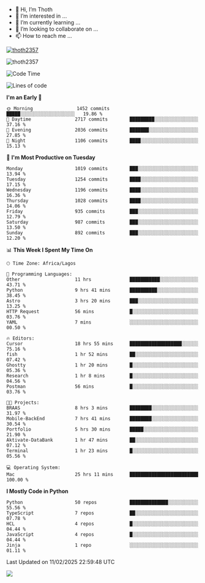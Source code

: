 <!---
thoth2357/thoth2357 is a ✨ special ✨ repository because its `README.md` (this file) appears on your GitHub profile.
You can click the Preview link to take a look at your changes.
--->

- 👋 Hi, I’m Thoth
- 👀 I’m interested in ...
- 🌱 I’m currently learning ...
- 💞️ I’m looking to collaborate on ...
- 📫 How to reach me ...


<p align="left"> <a href="https://github.com/ryo-ma/github-profile-trophy"><img src="https://github-profile-trophy.vercel.app/?username=thoth2357&theme=gruvbox&no-bg=true&no-frame=false&title=MultiLanguage,Commits,Repositories,Stars,Followers,PullRequest,Reviews,Issues" alt="thoth2357" /></a> </p>

<p align="left"> <img src="https://komarev.com/ghpvc/?username=thoth2357&label=Profile%20views&color=0e75b6&style=flat" alt="thoth2357" /> </p>

<!--START_SECTION:waka-->
![Code Time](http://img.shields.io/badge/Code%20Time-3%2C204%20hrs%2034%20mins-blue)

![Lines of code](https://img.shields.io/badge/From%20Hello%20World%20I%27ve%20Written-30.8%20million%20lines%20of%20code-blue)

**I'm an Early 🐤** 

```text
🌞 Morning                1452 commits        █████░░░░░░░░░░░░░░░░░░░░   19.86 % 
🌆 Daytime                2717 commits        █████████░░░░░░░░░░░░░░░░   37.16 % 
🌃 Evening                2036 commits        ███████░░░░░░░░░░░░░░░░░░   27.85 % 
🌙 Night                  1106 commits        ████░░░░░░░░░░░░░░░░░░░░░   15.13 % 
```
📅 **I'm Most Productive on Tuesday** 

```text
Monday                   1019 commits        ███░░░░░░░░░░░░░░░░░░░░░░   13.94 % 
Tuesday                  1254 commits        ████░░░░░░░░░░░░░░░░░░░░░   17.15 % 
Wednesday                1196 commits        ████░░░░░░░░░░░░░░░░░░░░░   16.36 % 
Thursday                 1028 commits        ████░░░░░░░░░░░░░░░░░░░░░   14.06 % 
Friday                   935 commits         ███░░░░░░░░░░░░░░░░░░░░░░   12.79 % 
Saturday                 987 commits         ███░░░░░░░░░░░░░░░░░░░░░░   13.50 % 
Sunday                   892 commits         ███░░░░░░░░░░░░░░░░░░░░░░   12.20 % 
```


📊 **This Week I Spent My Time On** 

```text
🕑︎ Time Zone: Africa/Lagos

💬 Programming Languages: 
Other                    11 hrs              ███████████░░░░░░░░░░░░░░   43.71 % 
Python                   9 hrs 41 mins       ██████████░░░░░░░░░░░░░░░   38.45 % 
Astro                    3 hrs 20 mins       ███░░░░░░░░░░░░░░░░░░░░░░   13.25 % 
HTTP Request             56 mins             █░░░░░░░░░░░░░░░░░░░░░░░░   03.76 % 
YAML                     7 mins              ░░░░░░░░░░░░░░░░░░░░░░░░░   00.50 % 

🔥 Editors: 
Cursor                   18 hrs 55 mins      ███████████████████░░░░░░   75.16 % 
fish                     1 hr 52 mins        ██░░░░░░░░░░░░░░░░░░░░░░░   07.42 % 
Ghostty                  1 hr 20 mins        █░░░░░░░░░░░░░░░░░░░░░░░░   05.36 % 
Research                 1 hr 8 mins         █░░░░░░░░░░░░░░░░░░░░░░░░   04.56 % 
Postman                  56 mins             █░░░░░░░░░░░░░░░░░░░░░░░░   03.76 % 

🐱‍💻 Projects: 
BRAAS                    8 hrs 3 mins        ████████░░░░░░░░░░░░░░░░░   31.97 % 
Mobile-BackEnd           7 hrs 41 mins       ████████░░░░░░░░░░░░░░░░░   30.54 % 
Portfolio                5 hrs 30 mins       █████░░░░░░░░░░░░░░░░░░░░   21.90 % 
Aktivate-DataBank        1 hr 47 mins        ██░░░░░░░░░░░░░░░░░░░░░░░   07.12 % 
Terminal                 1 hr 23 mins        █░░░░░░░░░░░░░░░░░░░░░░░░   05.56 % 

💻 Operating System: 
Mac                      25 hrs 11 mins      █████████████████████████   100.00 % 
```

**I Mostly Code in Python** 

```text
Python                   50 repos            ██████████████░░░░░░░░░░░   55.56 % 
TypeScript               7 repos             ██░░░░░░░░░░░░░░░░░░░░░░░   07.78 % 
HCL                      4 repos             █░░░░░░░░░░░░░░░░░░░░░░░░   04.44 % 
JavaScript               4 repos             █░░░░░░░░░░░░░░░░░░░░░░░░   04.44 % 
Jinja                    1 repo              ░░░░░░░░░░░░░░░░░░░░░░░░░   01.11 % 
```




 Last Updated on 11/02/2025 22:59:48 UTC
<!--END_SECTION:waka-->
<!--![](http://github-profile-summary-cards.vercel.app/api/cards/profile-details?username=thoth2357&theme=2077)

![](http://github-profile-summary-cards.vercel.app/api/cards/stats?username=thoth2357&theme=2077)![](http://github-profile-summary-cards.vercel.app/api/cards/productive-time?username=thoth2357&theme=2077&utcOffset=8) -->
<img src="https://t.bkit.co/w_6789c39040b80.gif" />
